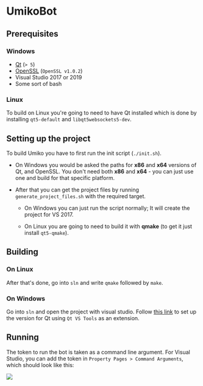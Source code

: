 
# UmikoBot
## Prerequisites
### Windows
- [Qt](https://www.qt.io/) (`> 5`)
- [OpenSSL](https://indy.fulgan.com/SSL/Archive/Experimental/openssl-1.0.2o-x64-VC2017.zip) (`OpenSSL v1.0.2`)
 - Visual Studio 2017 or 2019
 - Some sort of bash

### Linux
To build on Linux you're going to need to have Qt installed which is done by installing `qt5-default` and `libqt5websockets5-dev`.

## Setting up the project

To build Umiko you have to first run the init script (`./init.sh`).

- On Windows you would be asked the paths for **x86** and **x64** versions of Qt, and OpenSSL. You don't need both **x86** and **x64** - you can just use one and build for that specific platform.

- After that you can get the project files by running `generate_project_files.sh` with the required target.

  - On Windows you can just run the script normally; It will create the project for VS 2017.

  - On Linux you are going to need to build it with **qmake** (to get it just install `qt5-qmake`).

## Building

### On Linux
After that's done, go into `sln` and write `qmake` followed by `make`.

### On Windows

Go into `sln` and open the project with visual studio.
Follow [this link](https://doc.qt.io/qtvstools/qtvstools-managing-projects.html) to set up the version for Qt using `Qt VS Tools` as an extension.

## Running

The token to run the bot is taken as a command line argument. For Visual Studio, you can add the token in `Property Pages > Command Arguments`, which should look like this:

![](https://cdn.discordapp.com/attachments/353076704945766403/680397059068919808/unknown.png)

